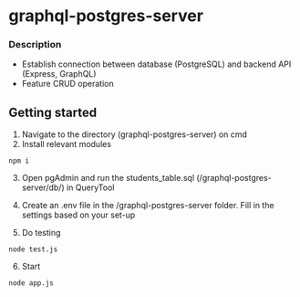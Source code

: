 # graphql-postgres-server
### Description
- Establish connection between database (PostgreSQL) and backend API (Express, GraphQL)
- Feature CRUD operation

## Getting started
1. Navigate to the directory (graphql-postgres-server) on cmd
2. Install relevant modules
```
npm i
```
3. Open pgAdmin and run the students_table.sql (/graphql-postgres-server/db/) in QueryTool
4. Create an .env file in the /graphql-postgres-server folder. Fill in the settings based on your set-up

5. Do testing
```
node test.js
```
6. Start
```
node app.js
```

